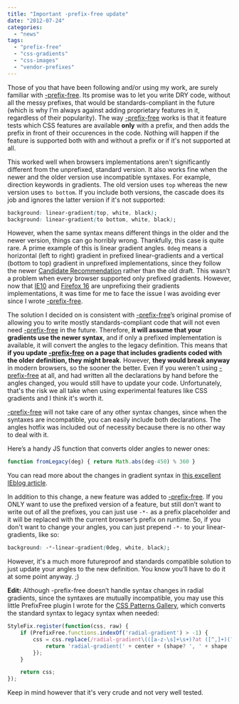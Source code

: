 ```yaml
---
title: "Important -prefix-free update"
date: "2012-07-24"
categories:
  - "news"
tags:
  - "prefix-free"
  - "css-gradients"
  - "css-images"
  - "vendor-prefixes"
---
```


Those of you that have been following and/or using my work, are surely familiar with [\-prefix-free](http://leaverou.github.com/prefixfree/). Its promise was to let you write DRY code, without all the messy prefixes, that would be standards-compliant in the future (which is why I'm always against adding proprietary features in it, regardless of their popularity). The way [\-prefix-free](http://leaverou.github.com/prefixfree/) works is that it feature tests which CSS features are available **only** with a prefix, and then adds the prefix in front of their occurences in the code. Nothing will happen if the feature is supported both with and without a prefix or if it's not supported at all.

This worked well when browsers implementations aren't significantly different from the unprefixed, standard version. It also works fine when the newer and the older version use incompatible syntaxes. For example, direction keywords in gradients. The old version uses `top` whereas the new version uses `to bottom`. If you include both versions, the cascade does its job and ignores the latter version if it's not supported:

```css
background: linear-gradient(top, white, black);
background: linear-gradient(to bottom, white, black);
```

However, when the same syntax means different things in the older and the newer version, things can go horribly wrong. Thankfully, this case is quite rare. A prime example of this is linear gradient angles. `0deg` means a horizontal (left to right) gradient in prefixed linear-gradients and a vertical (bottom to top) gradient in unprefixed implementations, since they follow the newer [Candidate Recommendation](http://www.w3.org/TR/css3-images/) rather than the old draft. This wasn't a problem when every browser supported only prefixed gradients. However, now that [IE10](http://blogs.msdn.com/b/ie/archive/2012/06/25/unprefixed-css3-gradients-in-ie10.aspx) and [Firefox 16](http://hacks.mozilla.org/2012/07/aurora-16-is-out/) are unprefixing their gradients implementations, it was time for me to face the issue I was avoiding ever since I wrote [\-prefix-free](http://leaverou.github.com/prefixfree/).

The solution I decided on is consistent with [\-prefix-free](http://leaverou.github.com/prefixfree/)’s original promise of allowing you to write mostly standards-compliant code that will not even need [\-prefix-free](http://leaverou.github.com/prefixfree/) in the future. Therefore, **it will assume that your gradients use the newer syntax**, and if only a prefixed implementation is available, it will convert the angles to the legacy definition. This means that **if you update [\-prefix-free](http://leaverou.github.com/prefixfree/) on a page that includes gradients coded with the older definition, they might break**. However, **they would break anyway** in modern browsers, so the sooner the better. Even if you weren't using [\-prefix-free](http://leaverou.github.com/prefixfree/) at all, and had written all the declarations by hand before the angles changed, you would still have to update your code. Unfortunately, that's the risk we all take when using experimental features like CSS gradients and I think it's worth it.

[\-prefix-free](http://leaverou.github.com/prefixfree/) will not take care of any other syntax changes, since when the syntaxes are incompatible, you can easily include both declarations. The angles hotfix was included out of necessity because there is no other way to deal with it.

Here’s a handy JS function that converts older angles to newer ones:

```javascript
function fromLegacy(deg) { return Math.abs(deg-450) % 360 }
```

You can read more about the changes in gradient syntax in [this excellent IEblog article](http://blogs.msdn.com/b/ie/archive/2012/06/25/unprefixed-css3-gradients-in-ie10.aspx).

In addition to this change, a new feature was added to [\-prefix-free](http://leaverou.github.com/prefixfree/). If you ONLY want to use the prefixed version of a feature, but still don’t want to write out of all the prefixes, you can just use `-*-` as a prefix placeholder and it will be replaced with the current browser’s prefix on runtime. So, if you don't want to change your angles, you can just prepend `-*-` to your linear-gradients, like so:

```css
background: -*-linear-gradient(0deg, white, black);
```

However, it's a much more futureproof and standards compatible solution to just update your angles to the new definition. You know you’ll have to do it at some point anyway. ;)

**Edit:** Although -prefix-free doesn’t handle syntax changes in radial gradients, since the syntaxes are mutually incompatible, you may use this little PrefixFree plugin I wrote for the [CSS Patterns Gallery](http://lea.verou.me/css3patterns/), which converts the standard syntax to legacy syntax when needed:

```javascript
StyleFix.register(function(css, raw) {
	if (PrefixFree.functions.indexOf('radial-gradient') > -1) {
		css = css.replace(/radial-gradient\(([a-z-\s]+\s+)?at ([^,]+)(?=,)/g, function($0, shape, center){
			return 'radial-gradient(' + center + (shape? ', ' + shape : '');
		});
	}

	return css;
});
```

Keep in mind however that it's very crude and not very well tested.

